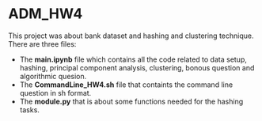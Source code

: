 # ADM_HW4

This project was about bank dataset and hashing and clustering technique. There are three files:
* The **main.ipynb** file which contains all the code related to data setup, hashing, principal component analysis, clustering, bonous question and algorithmic quesion.
* The **CommandLine_HW4.sh** file that containts the command line question in sh format.
* The **module.py**  that is about some functions needed for the hashing tasks.
